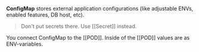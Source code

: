 **ConfigMap** stores external application configurations (like adjustable ENVs, enabled features, DB host, etc). 

> Don't put secrets there. Use [[Secret]] instead.

You connect ConfigMap to the [[POD]].
Inside of the [[POD]] values are as ENV-variables.
